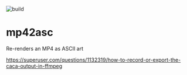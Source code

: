 ![build](https://github.com/twystd/mp42asc/workflows/build/badge.svg)

# mp42asc
Re-renders an MP4 as ASCII art

https://superuser.com/questions/1132319/how-to-record-or-export-the-caca-output-in-ffmpeg
